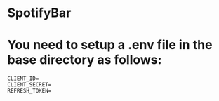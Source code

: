 # SpotifyBar
# You need to setup a .env file in the base directory as follows:
    CLIENT_ID=
    CLIENT_SECRET=
    REFRESH_TOKEN=
